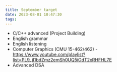 ```yaml
---
title: September target
date: 2023-08-01 10:47:30
tags:
---
```


- C/C++ advanced (Project Building)
- English grammar
- English listening
- Computer Graphics (CMU 15-462/462) - https://www.youtube.com/playlist?list=PL9_jI1bdZmz2emSh0UQ5iOdT2xRHFHL7E
- Advanced DSA